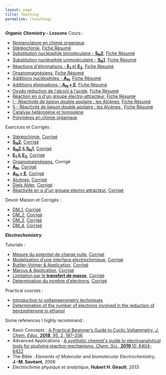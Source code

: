 ```yaml
---
layout: page
title: Teaching
permalink: /teaching/
---
```


***Organic Chemistry - Lessons***
Cours :
- [Nomenclature en chimie organique](/assets/organic_chemistry_lessons/Cours1.pdf)
- [Stéréochimie](/assets/organic_chemistry_lessons/Cours2.pdf), [Fiche Résumé](/assets/organic_chemistry_lessons/take_away_cours_1.pdf)
- [Substitution nucléophile bimoléculaire - **S<sub>N</sub>2**](/assets/organic_chemistry_lessons/Cours3.pdf), [Fiche Résumé](/assets/organic_chemistry_lessons/take_away_cours_2.pdf)
- [Substitution nucléophile unimoléculaire - **S<sub>N</sub>1**](/assets/organic_chemistry_lessons/Cours4.pdf), [Fiche Résumé](/assets/organic_chemistry_lessons/take_away_cours_3.pdf)
- [Réactions d'éliminations - **E<sub>1</sub>** et **E<sub>2</sub>**](/assets/organic_chemistry_lessons/Cours5.pdf), [Fiche Résumé](/assets/organic_chemistry_lessons/take_away_cours_5.pdf)
- [Organomagnésiens](/assets/organic_chemistry_lessons/Cours6.pdf), [Fiche Résumé](/assets/organic_chemistry_lessons/take_away_cours_6.pdf)
- [Additions nucléophiles - **A<sub>N</sub>**](/assets/organic_chemistry_lessons/Cours7.pdf), [Fiche Résumé](/assets/organic_chemistry_lessons/take_away_cours_7.pdf)
- [Additions éliminations - **A<sub>N</sub> + E**](/assets/organic_chemistry_lessons/Cours8.pdf), [Fiche Résumé](/assets/organic_chemistry_lessons/take_away_cours_8.pdf)
- [Oxydo réduction de l'alcool à l'acide](/assets/organic_chemistry_lessons/Cours9.pdf), [Fiche Résumé](/assets/organic_chemistry_lessons/take_away_cours_9.pdf)
- [Réaction en &alpha; d'un groupe électro-attracteur](/assets/organic_chemistry_lessons/Cours10.pdf), [Fiche Résumé](/assets/organic_chemistry_lessons/take_away_cours_10.pdf)
- [I  - Réactivité de liaison double apolaire : les Alcènes](/assets/organic_chemistry_lessons/Cours11.pdf), [Fiche Résumé](/assets/organic_chemistry_lessons/take_away_cours_11.pdf)
- [II - Réactivité de liaison double apolaire : les Alcènes ](/assets/organic_chemistry_lessons/Cours12.pdf), [Fiche Résumé](/assets/organic_chemistry_lessons/take_away_cours_12.pdf)
- [Catalyse hétérogène et homogène](/assets/organic_chemistry_lessons/Cours13.pdf)
- [Polymères en chimie organique](/assets/organic_chemistry_lessons/Cours14.pdf)


Exercices et Corrigés :
- [Stéréochimie](/assets/organic_chemistry_exercices/Ex_1_Stereochimie.pdf), [Corrigé](/assets/organic_chemistry_exercices/Corrigé_Stéréochimie.pdf)
- [**S<sub>N</sub>2**](/assets/organic_chemistry_exercices/Ex_2_SN2.pdf), [Corrigé](/assets/organic_chemistry_exercices/Corrigé_SN2.pdf)
- [**S<sub>N</sub>2** & **S<sub>N</sub>1**](/assets/organic_chemistry_exercices/Ex_3_SN1-SN2.pdf), [Corrigé](/assets/organic_chemistry_exercices/Corrigé_SN.pdf)
- [**E<sub>1</sub>** & **E<sub>2</sub>**](/assets/organic_chemistry_exercices/Ex_4_E.pdf), [Corrigé](/assets/organic_chemistry_exercices/Corrigé_E.pdf)
- [Organomagnésiens](/assets/organic_chemistry_exercices/Ex_5_RMgX.pdf), Corrigé
- [**A<sub>N</sub>**](/assets/organic_chemistry_exercices/Ex_AN.pdf), [Corrigé](/assets/organic_chemistry_exercices/Corrigé_AN.pdf)
- [**A<sub>N</sub> + E**](/assets/organic_chemistry_exercices/Ex_AN+E.pdf), [Corrigé](/assets/organic_chemistry_exercices/Corrigé_AN+E+ex1-8.pdf)
- [Alcènes](/assets/organic_chemistry_exercices/Ex_Alcenes_I.pdf), [Corrigé](/assets/organic_chemistry_exercices/Corrigé_Alcenes.pdf)
- [Diels Alder](/assets/organic_chemistry_exercices/Ex_DA.pdf), [Corrigé](/assets/organic_chemistry_lessons/Corrigé_DA_2.pdf)
- [Réactivité en &alpha; d'un groupe electro attracteur](/assets/organic_chemistry_exercices/Ex_reactivite_alpha.pdf), [Corrigé](/assets/organic_chemistry_exercices/Corrigé_reactivité_alpha.pdf)

Devoir Maison et Corrigés :
- [DM_1](/assets/organic_chemistry_exercices/DM1_phys.pdf), [Corrigé](/assets/organic_chemistry_exercices/DM1_phys_corrige.pdf)
- [DM_2](/assets/organic_chemistry_exercices/DM2_phys.pdf), [Corrigé](/assets/organic_chemistry_exercices/DM2_phys_corr.pdf)
- [DM_3](/assets/organic_chemistry_exercices/DM3_phys.pdf), [Corrigé](/assets/organic_chemistry_exercices/DM3_phys_corr.pdf)
- [DM_4](/assets/organic_chemistry_exercices/DM4_phys.pdf), [Corrigé](/assets/organic_chemistry_exercices/DM4_phys_corr.pdf)


***Electrochemistry***

Tutorials  :
- [Mesure du potentiel de charge nulle](/assets/electrochemistry_tutorials/TD_1_jules.pdf), [Corrigé](/assets/electrochemistry_tutorials/TD_1_jules_corrige.pdf)
- [Modelisation d'une interface electrochimique](/assets/electrochemistry_tutorials/TD_2_Randless.pdf), [Corrigé](/assets/electrochemistry_tutorials/TD_2_Full_corrige.pdf)
- [Buttler-Volmer & Application](/assets/electrochemistry_tutorials/TD_2_BV.pdf), [Corrigé](/assets/electrochemistry_tutorials/TD_demo_ButlerVolmer.pdf)
- [Marcus & Application](/assets/electrochemistry_tutorials/TD_2_Marcus.pdf), [Corrigé](/assets/electrochemistry_tutorials/TD_2_Full_corrige.pdf)
- [Limitation par le **transfert de masse**](/assets/electrochemistry_tutorials/TD_3_jules.pdf), [Corrigé]()
- [Determination du nombre d'electrons](/assets/electrochemistry_tutorials/TD_4_determination_nombre_electrons.pdf), [Corrigé](/assets/electrochemistry_tutorials/TD_4_corrigé.pdf)


Practical courses  :
- [Introduction to voltamperometry techniques](/assets/electrochemistry_tutorials/TP1_v2.pdf)
- [Determination of the number of electrons involved in the reduction of benzophenone in ethanol](/assets/electrochemistry_tutorials/TP_2_det_electrons.pdf)


Some references I highly recommand :
- Basic Concepts : [A Practical Beginner’s Guide to Cyclic Voltammetry, *J. Chem. Educ.* **2018**, 95, 2, 197–206](https://pubs.acs.org/doi/abs/10.1021/acs.jchemed.7b00361)
- Advanced Applications : [A synthetic chemist's guide to electroanalytical tools for studying reaction mechanisms, *Chem. Sci.*, **2019**,10, 6404-6422](https://pubs.rsc.org/en/content/articlelanding/2019/sc/c9sc01545k)
- The Bible : *Elements of Molecular and biomolecular Electrochemistry*, **J.-M. Savéant**, 2006
- *Electrochimie physique et analytique*, **Hubert H. Girault**, 2013:
